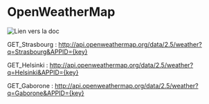 OpenWeatherMap
=============

![Lien vers la doc](https://openweathermap.org/current)

GET_Strasbourg : http://api.openweathermap.org/data/2.5/weather?q=Strasbourg&APPID={key}

GET_Helsinki : http://api.openweathermap.org/data/2.5/weather?q=Helsinki&APPID={key}

GET_Gaborone : http://api.openweathermap.org/data/2.5/weather?q=Gaborone&APPID={key}
